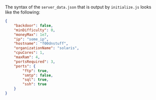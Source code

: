 The syntax of the `server_data.json` that is output by `initialize.js` looks like the following:

```json
{
	"backdoor": false,
	"minDifficulty": 0,
	"moneyMax": 1e7,
	"ip": "some_ip",
	"hostname": "f00dnstuff",
	"organizationName": "solaris",
	"cpuCores": 1,
	"maxRam": 4,
	"portsRequired": 3,
	"ports": {
		"ftp": true,
		"smtp": false,
		"sql": true,
		"ssh": true
	}
}
```